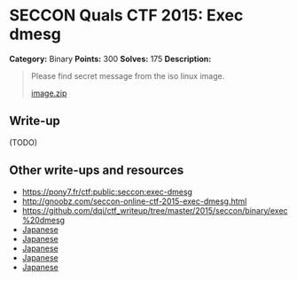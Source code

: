 # SECCON Quals CTF 2015: Exec dmesg

**Category:** Binary
**Points:** 300
**Solves:** 175
**Description:**

> Please find secret message from the iso linux image.
> 
> [image.zip](./image.zip)


## Write-up

(TODO)

## Other write-ups and resources

* <https://pony7.fr/ctf:public:seccon:exec-dmesg>
* <http://gnoobz.com/seccon-online-ctf-2015-exec-dmesg.html>
* <https://github.com/dqi/ctf_writeup/tree/master/2015/seccon/binary/exec%20dmesg>
* [Japanese](http://miettal.hatenablog.com/entry/2015/12/07/104233)
* [Japanese](http://katc.hateblo.jp/entry/2015/12/06/185159)
* [Japanese](https://hackmd.io/s/EkG_hFsEx)
* [Japanese](http://hfukuda.hatenablog.com/entry/2015/12/07/235823)
* [Japanese](https://docs.google.com/document/d/1GEdzPOohsiWt8EPojNazlVPuNFZpQ9FOQxb-E7sfzSQc)
